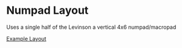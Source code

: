 # Numpad Layout

Uses a single half of the Levinson a vertical 4x6 numpad/macropad

[Example Layout]()
